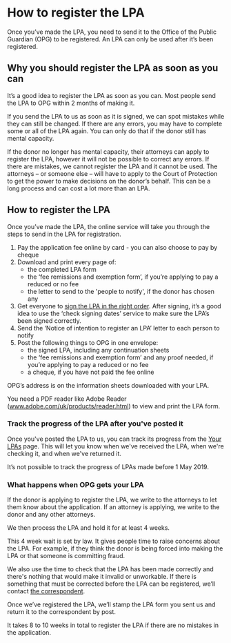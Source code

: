 # How to register the LPA

Once you’ve made the LPA, you need to send it to the Office of the Public Guardian (OPG) to be registered. An LPA can only be used after it’s been registered.

## Why you should register the LPA as soon as you can

It’s a good idea to register the LPA as soon as you can. Most people send the LPA to OPG within 2 months of making it.

If you send the LPA to us as soon as it is signed, we can spot mistakes while they can still be changed. If there are any errors, you may have to complete some or all of the LPA again. You can only do that if the donor still has mental capacity.

If the donor no longer has mental capacity, their attorneys can apply to register the LPA, however it will not be possible to correct any errors. If there are mistakes, we cannot register the LPA and it cannot be used. The attorneys – or someone else – will have to apply to the Court of Protection to get the power to make decisions on the donor’s behalf. This can be a long process and can cost a lot more than an LPA.

## How to register the LPA

Once you’ve made the LPA, the online service will take you through the steps to send in the LPA for registration.

1. Pay the application fee online by card - you can also choose to pay by cheque
2. Download and print every page of:
    * the completed LPA form
    * the ‘fee remissions and exemption form’, if you’re applying to pay a reduced or no fee
    * the letter to send to the 'people to notify', if the donor has chosen any
3. Get everyone to [sign the LPA in the right order](/help/#topic-signing-the-lpa). After signing, it’s a good idea to use the ‘check signing dates’ service to make sure the LPA’s been signed correctly.
4. Send the ‘Notice of intention to register an LPA’ letter to each person to notify
5. Post the following things to OPG in one envelope:
    * the signed LPA, including any continuation sheets
    * the ‘fee remissions and exemption form’ and any proof needed, if you’re applying to pay a reduced or no fee
    * a cheque, if you have not paid the fee online

OPG’s address is on the information sheets downloaded with your LPA.

You need a PDF reader like Adobe Reader (<a href="http://www.adobe.com/uk/products/reader.html" rel="external" target="_blank">www.adobe.com/uk/products/reader.html</a>) to view and print the LPA form.

### Track the progress of the LPA after you've posted it

Once you've posted the LPA to us, you can track its progress from the [Your LPAs](/user/dashboard) page. This will let you know when we've received the LPA, when we're checking it, and when we've returned it.

It’s not possible to track the progress of LPAs made before 1 May 2019.


### What happens when OPG gets your LPA

If the donor is applying to register the LPA, we write to the attorneys to let them know about the application. If an attorney is applying, we write to the donor and any other attorneys.

We then process the LPA and hold it for at least 4 weeks.

This 4 week wait is set by law. It gives people time to raise concerns about the LPA. For example, if they think the donor is being forced into making the LPA or that someone is committing fraud.

We also use the time to check that the LPA has been made correctly and there's nothing that would make it invalid or unworkable. If there is something that must be corrected before the LPA can be registered, we’ll contact [the correspondent](/help/#topic-correspondent).

Once we’ve registered the LPA, we’ll stamp the LPA form you sent us and return it to the correspondent by post.

It takes 8 to 10 weeks in total to register the LPA if there are no mistakes in the application.
